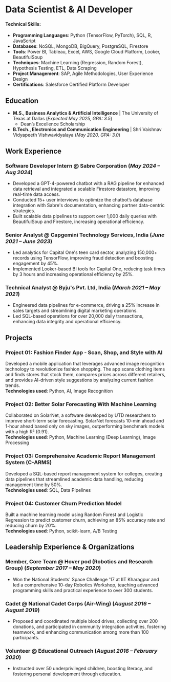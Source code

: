 # Data Scientist & AI Developer

#### Technical Skills:
- **Programming Languages**: Python (TensorFlow, PyTorch), SQL, R, JavaScript
- **Databases**: NoSQL, MongoDB, BigQuery, PostgreSQL, Firestore
- **Tools**: Power BI, Tableau, Excel, AWS, Google Cloud Platform, Looker, BeautifulSoup
- **Techniques**: Machine Learning (Regression, Random Forest), Hypothesis Testing, ETL, Data Scraping
- **Project Management**: SAP, Agile Methodologies, User Experience Design
- **Certifications**: Salesforce Certified Platform Developer

## Education
- **M.S., Business Analytics & Artificial Intelligence** | The University of Texas at Dallas (_Expected May 2025, GPA: 3.5_)
  - Dean’s Excellence Scholarship
- **B.Tech., Electronics and Communication Engineering** | Shri Vaishnav Vidyapeeth Vishwavidyalaya (_May 2020, GPA: 3.0_)

## Work Experience
### Software Developer Intern @ Sabre Corporation (_May 2024 – Aug 2024_)
- Developed a GPT-4-powered chatbot with a RAG pipeline for enhanced data retrieval and integrated a scalable Firestore datastore, improving real-time data access.
- Conducted 15+ user interviews to optimize the chatbot’s database integration with Sabre's documentation, enhancing partner data-centric strategies.
- Built scalable data pipelines to support over 1,000 daily queries with BeautifulSoup and Firestore, increasing operational efficiency.

### Senior Analyst @ Capgemini Technology Services, India (_June 2021 – June 2023_)
- Led analytics for Capital One's teen card sector, analyzing 150,000+ records using TensorFlow, improving fraud detection and boosting engagement by 45%.
- Implemented Looker-based BI tools for Capital One, reducing task times by 3 hours and increasing operational efficiency by 25%.

### Technical Analyst @ Byju's Pvt. Ltd, India (_March 2021 – May 2021_)
- Engineered data pipelines for e-commerce, driving a 25% increase in sales targets and streamlining digital marketing operations.
- Led SQL-based operations for over 20,000 daily transactions, enhancing data integrity and operational efficiency.

## Projects

### Project 01: Fashion Finder App - Scan, Shop, and Style with AI
Developed a mobile application that leverages advanced image recognition technology to revolutionize fashion shopping. The app scans clothing items and finds stores that stock them, compares prices across different retailers, and provides AI-driven style suggestions by analyzing current fashion trends.  
**Technologies used**: Python, AI, Image Recognition

### Project 02: Better Solar Forecasting With Machine Learning
Collaborated on SolarNet, a software developed by UTD researchers to improve short-term solar forecasting. SolarNet forecasts 10-min ahead and 1-hour ahead based only on sky images, outperforming benchmark models with a high R² (0.91).  
**Technologies used**: Python, Machine Learning (Deep Learning), Image Processing

### Project 03: Comprehensive Academic Report Management System (C-ARMS)
Developed a SQL-based report management system for colleges, creating data pipelines that streamlined academic data handling, reducing management time by 50%.  
**Technologies used**: SQL, Data Pipelines

### Project 04: Customer Churn Prediction Model
Built a machine learning model using Random Forest and Logistic Regression to predict customer churn, achieving an 85% accuracy rate and reducing churn by 20%.  
**Technologies used**: Python, scikit-learn, A/B Testing

## Leadership Experience & Organizations

### Member, Core Team @ Hover pod (Robotics and Research Group) (_September 2017 – May 2020_)
- Won the National Students' Space Challenge '17 at IIT Kharagpur and led a comprehensive 10-day Robotics Workshop, teaching advanced programming skills and practical experience to over 300 students.

### Cadet @ National Cadet Corps (Air-Wing) (_August 2016 – August 2019_)
- Proposed and coordinated multiple blood drives, collecting over 200 donations, and participated in community integration activities, fostering teamwork, and enhancing communication among more than 100 participants.

### Volunteer @ Educational Outreach (_August 2016 – February 2020_)
- Instructed over 50 underprivileged children, boosting literacy, and fostering personal development through education.

